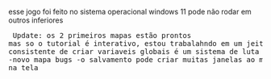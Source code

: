 esse jogo foi feito no sistema operacional windows 11 pode não rodar em outros inferiores
	<pre>	Update:
	os 2 primeiros mapas estão prontos mas so o tutorial é interativo, estou trabalahndo em um jeito mais consistente de
	criar variaveis globais é um sistema de luta
		Novidade
		-novo mapa 
  bugs
  -o salvamento pode criar muitas janelas ao mesmo tempo na tela</pre>
